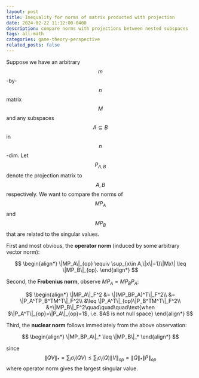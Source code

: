 ```yaml
---
layout: post
title: Inequality for norms of matrix producted with projection
date: 2024-02-22 11:12:00-0400
description: compare norms with projections between nested subspaces
tags: all-math
categories: game-theory-perspective
related_posts: false
---
```


Suppose we have an arbitrary $$m$$-by-$$n$$ matrix $$M$$ and any subspaces $$A\subseteq B$$ in $$n$$-dim. Let $$P_{A,B}$$ denote the projection matrix to $$A,B$$ respectively. We want to compare the norms of $$MP_A$$ and $$MP_B$$ that are related to the singular values.



First and most obvious, the **operator norm** (induced by some arbitrary vector norm):


$$
\begin{align*}
\|MP_A\|_{op} \equiv \sup_{x\in A,\|x\|=1}\|Mx\| \leq \|MP_B\|_{op}.
\end{align*}
$$


Second, the **Frobenius norm**, observe $MP_A=MP_BP_A​$:


$$
\begin{align*}
\|MP_A\|_F^2 &= \|(MP_BP_A)^T\|_F^2\\
&= \|P_A^TP_B^TM^T\|_F^2\\
&\leq \|P_A^T\|_{op}\|P_B^TM^T\|_F^2\\
&=\|MP_B\|_F^2\quad\quad\quad\text{when $\|P_A^T\|_{op}=\|P_A\|_{op}=1$, i.e. $A$ is not null space}
\end{align*}
$$


Third, the **nuclear norm** follows immediately from the above observation:


$$
\begin{align*}
\|MP_BP_A\|_* \leq \|MP_B\|_*
\end{align*}
$$


since $$\|QV\|_*=\sum_i\sigma_i(QV)\leq \sum_i\sigma_i(Q)\|V\|_{op} = \|Q\|_*\|P\|_{op}$$ where operator norm gives the largest singular value.

